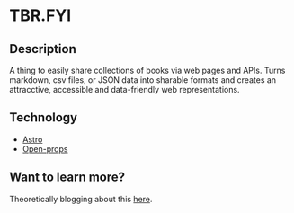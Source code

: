 # TBR.FYI

## Description

A thing to easily share collections of books via web pages and APIs. Turns markdown, csv files, or JSON data into sharable formats and creates an attracctive, accessible and data-friendly web representations.

## Technology

- [Astro](https://astro.build/)
- [Open-props](https://github.com/argyleink/open-props)

## Want to learn more?

Theoretically blogging about this [here](https://stevenpate.micro.blog/categories/tbrfyi/).
